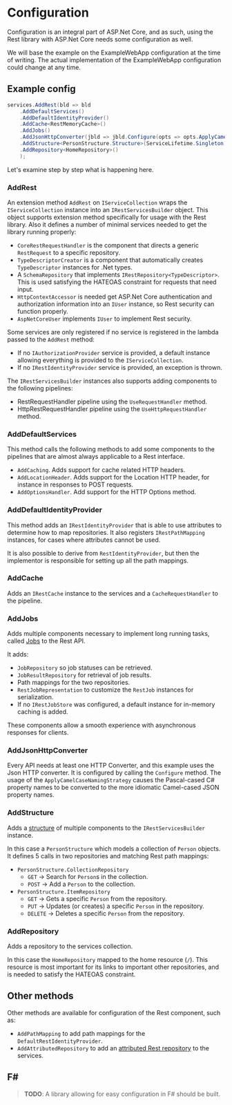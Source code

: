 # Configuration
Configuration is an integral part of ASP.Net Core, and as such, using the Rest library with ASP.Net Core needs some configuration as well.

We will base the example on the ExampleWebApp configuration at the time of writing. 
The actual implementation of the ExampleWebApp configuration could change at any time.

## Example config

```csharp
services.AddRest(bld => bld
    .AddDefaultServices()
    .AddDefaultIdentityProvider()
    .AddCache<RestMemoryCache>()
    .AddJobs()
    .AddJsonHttpConverter(jbld => jbld.Configure(opts => opts.ApplyCamelCaseNamingStrategy()))
    .AddStructure<PersonStructure.Structure>(ServiceLifetime.Singleton)
    .AddRepository<HomeRepository>()
    );
```

Let's examine step by step what is happening here.

### AddRest
An extension method `AddRest` on `IServiceCollection` wraps the `IServiceCollection` instance into an `IRestServicesBuilder` object. 
This object supports extension method specifically for usage with the Rest library.
Also it defines a number of minimal services needed to get the library running properly:
* `CoreRestRequestHandler` is the component that directs a generic `RestRequest` to a specific repository.
* `TypeDescriptorCreator` is a component that automatically creates `TypeDescriptor` instances for .Net types.
* A `SchemaRepository` that implements `IRestRepository<TypeDescriptor>`. 
  This is used satisfying the HATEOAS constraint for requests that need input.
* `HttpContextAccessor` is needed get ASP.Net Core authentication and authorization information into an `IUser` instance, so Rest security can function properly.
* `AspNetCoreUser` implements `IUser` to implement Rest security.

Some services are only registered if no service is registered in the lambda passed to the `AddRest` method:
* If no `IAuthorizationProvider` service is provided, a default instance allowing everything is provided to the `IServiceCollection`.
* If no `IRestIdentityProvider` service is provided, an exception is thrown.

The `IRestServicesBuilder` instances also supports adding components to the following pipelines:
* RestRequestHandler pipeline using the `UseRequestHandler` method.
* HttpRestRequestHandler pipeline using the `UseHttpRequestHandler` method.

### AddDefaultServices
This method calls the following methods to add some components to the pipelines that are almost always applicable to a Rest interface.
* `AddCaching`. Adds support for cache related HTTP headers.
* `AddLocationHeader`. Adds support for the Location HTTP header, for instance in responses to POST requests.
* `AddOptionsHandler`. Add support for the HTTP Options method.

### AddDefaultIdentityProvider
This method adds an `IRestIdentityProvider` that is able to use attributes to determine how to map repositories.
It also registers `IRestPathMapping` instances, for cases where attributes cannot be used.

It is also possible to derive from `RestIdentityProvider`, but then the implementor is responsible for setting up all the path mappings.

### AddCache
Adds an `IRestCache` instance to the services and a `CacheRequestHandler` to the pipeline. 

### AddJobs
Adds multiple components necessary to implement long running tasks, called [Jobs](jobs.md) to the Rest API.

It adds:
* `JobRepository` so job statuses can be retrieved.
* `JobResultRepository` for retrieval of job results.
* Path mappings for the two repositories.
* `RestJobRepresentation` to customize the `RestJob` instances for serialization.
* If no `IRestJobStore` was configured, a default instance for in-memory caching is added.

These components allow a smooth experience with asynchronous responses for clients.

### AddJsonHttpConverter
Every API needs at least one HTTP Converter, and this example uses the Json HTTP converter. 
It is configured by calling the `Configure` method.
The usage of the `ApplyCamelCaseNamingStrategy` causes the Pascal-cased C# property names to be converted to the more idiomatic Camel-cased JSON property names.

### AddStructure
Adds a [structure](struct.md) of multiple components to the `IRestServicesBuilder` instance.

In this case a `PersonStructure` which models a collection of `Person` objects.
It defines 5 calls in two repositories and matching Rest path mappings:

* `PersonStructure.CollectionRepository`
  * `GET` -> Search for `Person`s in the collection.
  * `POST` -> Add a `Person` to the collection.
* `PersonStructure.ItemRepository`
  * `GET` -> Gets a specific `Person` from the repository.
  * `PUT` -> Updates (or creates) a specific `Person` in the repository.
  * `DELETE` -> Deletes a specific `Person` from the repository.

### AddRepository
Adds a repository to the services collection.

In this case the `HomeRepository` mapped to the home resource (`/`).
This resource is most important for its links to important other repositories, and is needed to satisfy the HATEOAS constraint.

## Other methods
Other methods are available for configuration of the Rest component, such as:

* `AddPathMapping` to add path mappings for the `DefaultRestIdentityProvider`.
* `AddAttributedRepository` to add an [attributed Rest repository](attrRepo.md) to the services.
    
## F#
> **TODO**: A library allowing for easy configuration in F# should be built.
